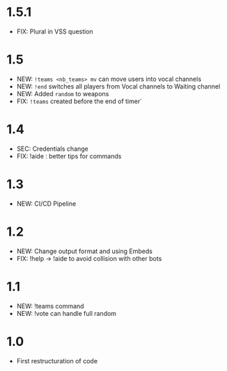 # 1.5.1

 - FIX: Plural in VSS question

# 1.5

 - NEW: `!teams <nb_teams> mv` can move users into vocal channels
 - NEW: `!end` switches all players from Vocal channels to Waiting channel
 - NEW: Added `random` to weapons
 - FIX: `!teams` created before the end of timer`

# 1.4

 - SEC: Credentials change
 - FIX: !aide : better tips for commands

# 1.3

 - NEW: CI/CD Pipeline

# 1.2

 - NEW: Change output format and using Embeds
 - FIX: !help -> !aide to avoid collision with other bots

# 1.1

 - NEW: !teams command
 - NEW: !vote can handle full random

# 1.0

 - First restructuration of code
